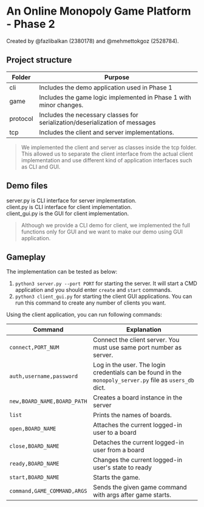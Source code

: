# An Online Monopoly Game Platform - Phase 2

Created by @fazlibalkan (2380178) and @mehmettokgoz (2528784).

## Project structure

| Folder   | Purpose                                                                      |
|----------|------------------------------------------------------------------------------|
| cli      | Includes the demo application used in Phase 1                                |
| game     | Includes the game logic implemented in Phase 1 with minor changes.           |
| protocol | Includes the necessary classes for serialization/deserialization of messages |
| tcp      | Includes the client and server implementations.                              |

> We implemented the client and server as classes inside the tcp folder. This allowed us to separate the client interface
> from the actual client implementation and use different kind of application interfaces such as CLI and GUI.

## Demo files
server.py is CLI interface for server implementation. \
client.py is CLI interface for client implementation. \
client_gui.py is the GUI for client implementation.

> Although we provide a CLI demo for client, we implemented the full functions only for GUI and we want to
> make our demo using GUI application.

## Gameplay

The implementation can be tested as below:

1. `python3 server.py --port PORT` for starting the server. It will start a CMD application and you should enter `create` and `start` commands.
2. `python3 client_gui.py` for starting the client GUI applications.
You can run this command to create any number of clients you want.

Using the client application, you can run following commands:

| Command                     | Explanation                                                                                              |
|-----------------------------|----------------------------------------------------------------------------------------------------------|
| `connect,PORT_NUM`          | Connect the client server. You must use same port number as server.                                      |
| `auth,username,password`    | Log in the user. The login credentials can be found in the `monopoly_server.py` file as `users_db` dict. |
| `new,BOARD_NAME,BOARD_PATH` | Creates a board instance in the server                                                                   |
| `list`                      | Prints the names of boards.                                                                              |
| `open,BOARD_NAME`           | Attaches the current logged-in user to a board                                                           |
| `close,BOARD_NAME`          | Detaches the current logged-in user from a board                                                         |
| `ready,BOARD_NAME`          | Changes the current logged-in user's state to ready                                                      |
| `start,BOARD_NAME`          | Starts the game.                                                                                         |                                                                           |
| `command,GAME_COMMAND,ARGS` | Sends the given game command with args after game starts.                                                |


